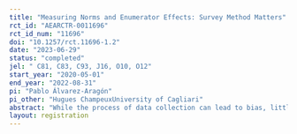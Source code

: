 ```yaml
---
title: "Measuring Norms and Enumerator Effects: Survey Method Matters"
rct_id: "AEARCTR-0011696"
rct_id_num: "11696"
doi: "10.1257/rct.11696-1.2"
date: "2023-06-29"
status: "completed"
jel: " C81, C83, C93, J16, O10, O12"
start_year: "2020-05-01"
end_year: "2022-08-31"
pi: "Pablo Álvarez-Aragón"
pi_other: "Hugues ChampeuxUniversity of Cagliari"
abstract: "While the process of data collection can lead to bias, little empirical evidence investigates the role of the survey method. In this paper, we compare two survey methods: the standard face-to-face interview and an alternative method we call Human-Assisted Self-Administered survey (HASA). In the latter, respondents are guided by an enumerator reading questions, but they answer privately on an electronic device. Taking advantage of an RCT in Benin, we randomize the survey method across respondents. We show that the survey method leads to different results depending on enumerator influence. Identifying this influence, we document that variables that are likely to be influenced by enumerators differ systematically across survey methods. Interestingly, these variables are mainly related to gender norms and women agency. We find that respondents who answer directly on a tablet report less gender-equal values. Investigating the mechanisms, we show that social desirability bias affects responses in face-to-face interviews."
layout: registration
---
```


